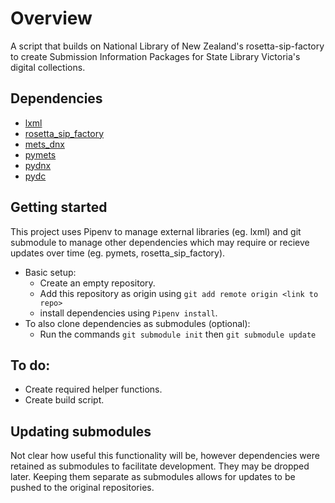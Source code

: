 # Overview

A script that builds on National Library of New Zealand's rosetta-sip-factory to create Submission Information Packages for State Library Victoria's digital collections.

## Dependencies

- [lxml](https://lxml.de/)
- [rosetta_sip_factory](https://github.com/StateLibraryVictoria/rosetta_sip_factory)
- [mets_dnx](https://github.com/StateLibraryVictoria/mets_dnx)
- [pymets](https://github.com/StateLibraryVictoria/pymets)
- [pydnx](https://github.com/StateLibraryVictoria/pydnx)
- [pydc](https://github.com/StateLibraryVictoria/pydc)


## Getting started

This project uses Pipenv to manage external libraries (eg. lxml) and git submodule to manage other dependencies which may require or recieve updates over time (eg. pymets, rosetta_sip_factory).

- Basic setup: 
    - Create an empty repository.
    - Add this repository as origin using `git add remote origin <link to repo>`
    - install dependencies using `Pipenv install`.
- To also clone dependencies as submodules (optional): 
    - Run the commands `git submodule init` then `git submodule update`

## To do:

- Create required helper functions.
- Create build script.

## Updating submodules

Not clear how useful this functionality will be, however dependencies were retained as submodules to facilitate development. They may be dropped later. Keeping them separate as submodules allows for updates to be pushed to the original repositories.